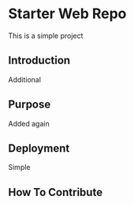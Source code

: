 # Starter Web Repo

This is a simple project

## Introduction

Additional

## Purpose

Added again

## Deployment
Simple
## How To Contribute

